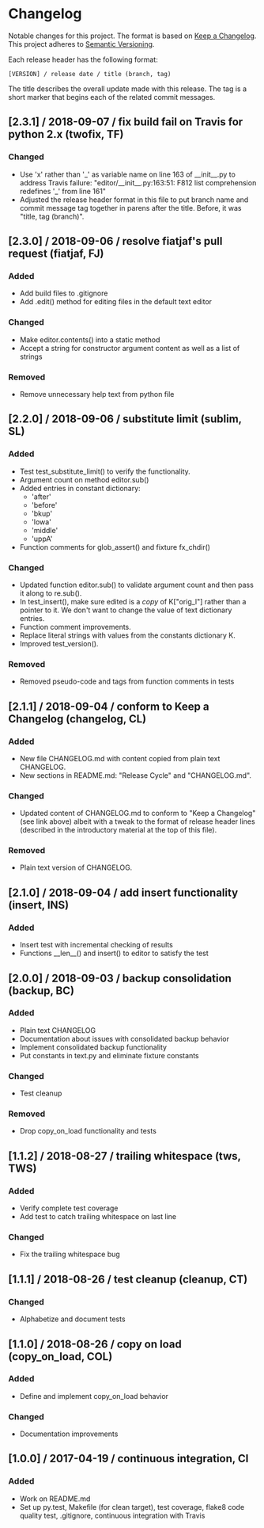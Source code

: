 # Changelog

Notable changes for this project. The format is based on
[Keep a Changelog](https://keepachangelog.com/en/1.0.0/). This project
adheres to [Semantic Versioning](https://semver.org/spec/v2.0.0.html).

Each release header has the following format:

    [VERSION] / release date / title (branch, tag)

The title describes the overall update made with this release. The tag is a
short marker that begins each of the related commit messages.

## [2.3.1] / 2018-09-07 / fix build fail on Travis for python 2.x (twofix, TF)
### Changed
 - Use 'x' rather than '\_' as variable name on line 163 of \_\_init\_\_.py
   to address Travis failure: "editor/\_\_init\_\_.py:163:51: F812 list
   comprehension redefines '_' from line 161"
 - Adjusted the release header format in this file to put branch name and
   commit message tag together in parens after the title. Before, it was
   "title, tag (branch)".

## [2.3.0] / 2018-09-06 / resolve fiatjaf's pull request (fiatjaf, FJ)
### Added
 - Add build files to .gitignore
 - Add .edit() method for editing files in the default text editor

### Changed
 - Make editor.contents() into a static method
 - Accept a string for constructor argument content as well as a list of
   strings

### Removed
 - Remove unnecessary help text from python file


## [2.2.0] / 2018-09-06 / substitute limit (sublim, SL)
### Added
 - Test test_substitute_limit() to verify the functionality.
 - Argument count on method editor.sub()
 - Added entries in constant dictionary:
     - 'after'
     - 'before'
     - 'bkup'
     - 'lowa'
     - 'middle'
     - 'uppA'
 - Function comments for glob_assert() and fixture fx_chdir()

### Changed
 - Updated function editor.sub() to validate argument count and then pass
   it along to re.sub().
 - In test_insert(), make sure edited is a *copy* of K["orig_l"] rather
   than a pointer to it. We don't want to change the value of text
   dictionary entries.
 - Function comment improvements.
 - Replace literal strings with values from the constants dictionary K.
 - Improved test_version().

### Removed
 -  Removed pseudo-code and tags from function comments in tests


## [2.1.1] / 2018-09-04 / conform to Keep a Changelog (changelog, CL)
### Added
 - New file CHANGELOG.md with content copied from plain text CHANGELOG.
 - New sections in README.md: "Release Cycle" and "CHANGELOG.md".

### Changed
 - Updated content of CHANGELOG.md to conform to "Keep a Changelog" (see
   link above) albeit with a tweak to the format of release header lines
   (described in the introductory material at the top of this file).

### Removed
 - Plain text version of CHANGELOG.


## [2.1.0] / 2018-09-04 / add insert functionality (insert, INS)
### Added
 - Insert test with incremental checking of results
 - Functions \_\_len\_\_() and insert() to editor to satisfy the test


## [2.0.0] / 2018-09-03 / backup consolidation (backup, BC)
### Added
 - Plain text CHANGELOG
 - Documentation about issues with consolidated backup behavior
 - Implement consolidated backup functionality
 - Put constants in text.py and eliminate fixture constants

### Changed
 - Test cleanup

### Removed
 - Drop copy_on_load functionality and tests


## [1.1.2] / 2018-08-27 / trailing whitespace (tws, TWS)
### Added
 - Verify complete test coverage
 - Add test to catch trailing whitespace on last line

### Changed
 - Fix the trailing whitespace bug


## [1.1.1] / 2018-08-26 / test cleanup (cleanup, CT)
### Changed
 - Alphabetize and document tests


## [1.1.0] / 2018-08-26 / copy on load (copy_on_load, COL)
### Added
 - Define and implement copy_on_load behavior

### Changed
 - Documentation improvements


## [1.0.0] / 2017-04-19 / continuous integration, CI
### Added
 - Work on README.md
 - Set up py.test, Makefile (for clean target), test coverage, flake8 code
   quality test, .gitignore, continuous integration with Travis
